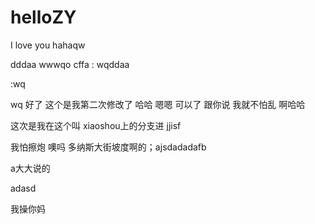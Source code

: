 # helloZY
I love you hahaqw

dddaa
wwwqo cffa  :
wqddaa

:wq

wq
好了 这个是我第二次修改了  哈哈 嗯嗯 可以了
跟你说 我就不怕乱 啊哈哈

这次是我在这个叫 xiaoshou上的分支进
jjisf


我怕擦炮 噢吗 多纳斯大街坡度啊的；ajsdadadafb

a大大说的

adasd
 



我操你妈


